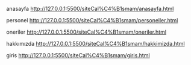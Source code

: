 anasayfa 
http://127.0.0.1:5500/siteCal%C4%B1smam/anasayfa.html

personel
http://127.0.0.1:5500/siteCal%C4%B1smam/personeller.html

oneriler
http://127.0.0.1:5500/siteCal%C4%B1smam/oneriler.html

hakkımızda
http://127.0.0.1:5500/siteCal%C4%B1smam/hakkimizda.html

giris
http://127.0.0.1:5500/siteCal%C4%B1smam/giris.html

